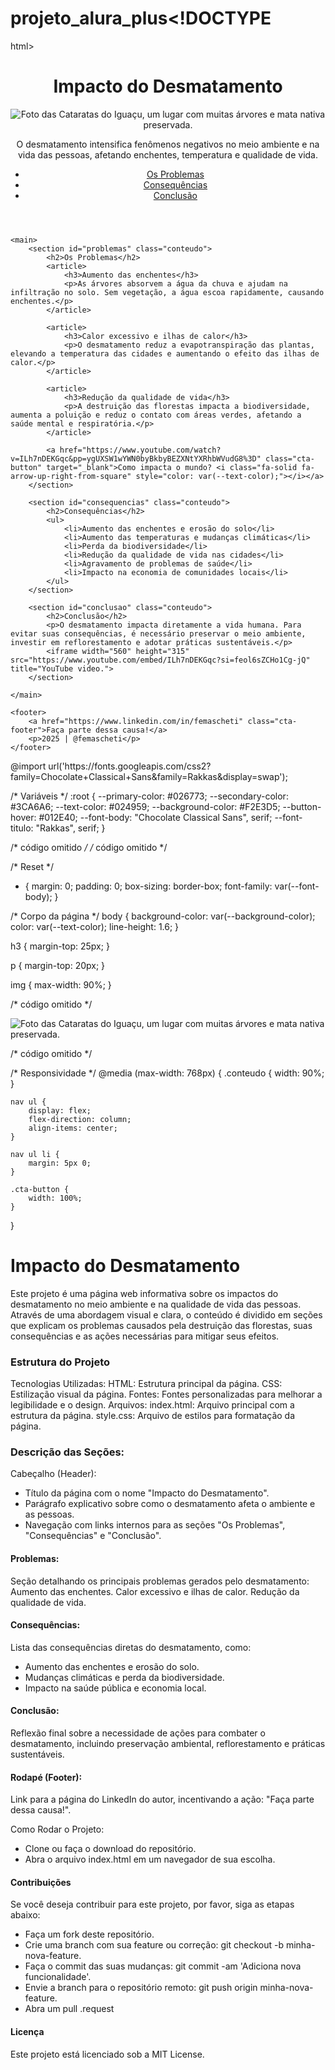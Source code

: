 # projeto_alura_plus<!DOCTYPE
 html>
<html lang="pt-br">
<head>
    <meta charset="UTF-8">
    <meta name="viewport" content="width=device-width, initial-scale=1.0">
    <title>Impacto do Desmatamento</title>
    <link rel="stylesheet" href="style.css">
</head>
<body>
    <header>
        <h1>Impacto do Desmatamento</h1>
        <img src="cataratas-do-iguacu.jpg" alt="Foto das Cataratas do Iguaçu, um lugar com muitas árvores e mata nativa preservada.">
        <p>O desmatamento intensifica fenômenos negativos no meio ambiente e na vida das pessoas, afetando enchentes, temperatura e qualidade de vida.</p>
        <nav>
            <ul>
                <li><a href="#problemas">Os Problemas</a></li>
                <li><a href="#consequencias">Consequências</a></li>
                <li><a href="#conclusao">Conclusão</a></li>
            </ul>
        </nav>
    </header>

<!-- código omitido -->
<!-- código omitido -->

    <main>
        <section id="problemas" class="conteudo">
            <h2>Os Problemas</h2>
            <article>
                <h3>Aumento das enchentes</h3>
                <p>As árvores absorvem a água da chuva e ajudam na infiltração no solo. Sem vegetação, a água escoa rapidamente, causando enchentes.</p>
            </article>

            <article>
                <h3>Calor excessivo e ilhas de calor</h3>
                <p>O desmatamento reduz a evapotranspiração das plantas, elevando a temperatura das cidades e aumentando o efeito das ilhas de calor.</p>
            </article>

            <article>
                <h3>Redução da qualidade de vida</h3>
                <p>A destruição das florestas impacta a biodiversidade, aumenta a poluição e reduz o contato com áreas verdes, afetando a saúde mental e respiratória.</p>
            </article>

            <a href="https://www.youtube.com/watch?v=ILh7nDEKGqc&pp=ygUXSW1wYWN0byBkbyBEZXNtYXRhbWVudG8%3D" class="cta-button" target="_blank">Como impacta o mundo? <i class="fa-solid fa-arrow-up-right-from-square" style="color: var(--text-color);"></i></a>
        </section>

        <section id="consequencias" class="conteudo">
            <h2>Consequências</h2>
            <ul>
                <li>Aumento das enchentes e erosão do solo</li>
                <li>Aumento das temperaturas e mudanças climáticas</li>
                <li>Perda da biodiversidade</li>
                <li>Redução da qualidade de vida nas cidades</li>
                <li>Agravamento de problemas de saúde</li>
                <li>Impacto na economia de comunidades locais</li>
            </ul>
        </section>

        <section id="conclusao" class="conteudo">
            <h2>Conclusão</h2>
            <p>O desmatamento impacta diretamente a vida humana. Para evitar suas consequências, é necessário preservar o meio ambiente, investir em reflorestamento e adotar práticas sustentáveis.</p>
            <iframe width="560" height="315" src="https://www.youtube.com/embed/ILh7nDEKGqc?si=feol6sZCHo1Cg-jQ" title="YouTube video.">
        </section>

    </main>

    <footer>
        <a href="https://www.linkedin.com/in/femascheti" class="cta-footer">Faça parte dessa causa!</a>
        <p>2025 | @femascheti</p>
    </footer>
</body>
</html>
@import url('https://fonts.googleapis.com/css2?family=Chocolate+Classical+Sans&family=Rakkas&display=swap');

/* Variáveis */
:root {
    --primary-color: #026773;
    --secondary-color: #3CA6A6;
    --text-color: #024959;
    --background-color: #F2E3D5;
    --button-hover: #012E40;
    --font-body: "Chocolate Classical Sans", serif;
    --font-titulo: "Rakkas", serif;
}

/* código omitido */
/* código omitido */

/* Reset */
* {
    margin: 0;
    padding: 0;
    box-sizing: border-box;
    font-family: var(--font-body);
}

/* Corpo da página */
body {
    background-color: var(--background-color);
    color: var(--text-color);
    line-height: 1.6;
}

h3 {
    margin-top: 25px;
}

p {
    margin-top: 20px;
}

img {
    max-width: 90%;
}

/* código omitido */
<!-- código omitido -->

<img src="cataratas-do-iguacu.jpg" alt="Foto das Cataratas do Iguaçu, um lugar com muitas árvores e mata nativa preservada.">

<!-- código omitido -->
/* código omitido */

/* Responsividade */
@media (max-width: 768px) {
    .conteudo {
        width: 90%;
    }

    nav ul {
        display: flex;
        flex-direction: column;
        align-items: center;
    }

    nav ul li {
        margin: 5px 0;
    }

    .cta-button {
        width: 100%;
    }
}
# Impacto do Desmatamento
Este projeto é uma página web informativa sobre os impactos do desmatamento no meio ambiente e na qualidade de vida das pessoas. Através de uma abordagem visual e clara, o conteúdo é dividido em seções que explicam os problemas causados pela destruição das florestas, suas consequências e as ações necessárias para mitigar seus efeitos.

### Estrutura do Projeto
Tecnologias Utilizadas:
HTML: Estrutura principal da página.
CSS: Estilização visual da página.
Fontes: Fontes personalizadas para melhorar a legibilidade e o design.
Arquivos:
index.html: Arquivo principal com a estrutura da página.
style.css: Arquivo de estilos para formatação da página.

### Descrição das Seções:
Cabeçalho (Header):
* Título da página com o nome "Impacto do Desmatamento".
* Parágrafo explicativo sobre como o desmatamento afeta o ambiente e as pessoas.
* Navegação com links internos para as seções "Os Problemas", "Consequências" e "Conclusão".

#### Problemas:

Seção detalhando os principais problemas gerados pelo desmatamento:
Aumento das enchentes.
Calor excessivo e ilhas de calor.
Redução da qualidade de vida.

#### Consequências:

Lista das consequências diretas do desmatamento, como:
* Aumento das enchentes e erosão do solo.
* Mudanças climáticas e perda da biodiversidade.
* Impacto na saúde pública e economia local.

#### Conclusão:

Reflexão final sobre a necessidade de ações para combater o desmatamento, incluindo preservação ambiental, reflorestamento e práticas sustentáveis.

#### Rodapé (Footer):

Link para a página do LinkedIn do autor, incentivando a ação: "Faça parte dessa causa!".

Como Rodar o Projeto:
* Clone ou faça o download do repositório.
* Abra o arquivo index.html em um navegador de sua escolha.

#### Contribuições
Se você deseja contribuir para este projeto, por favor, siga as etapas abaixo:
* Faça um fork deste repositório.
* Crie uma branch com sua feature ou correção: git checkout -b minha-nova-feature.
* Faça o commit das suas mudanças: git commit -am 'Adiciona nova funcionalidade'.
* Envie a branch para o repositório remoto: git push origin minha-nova-feature.
* Abra um pull .request

#### Licença
Este projeto está licenciado sob a MIT License.